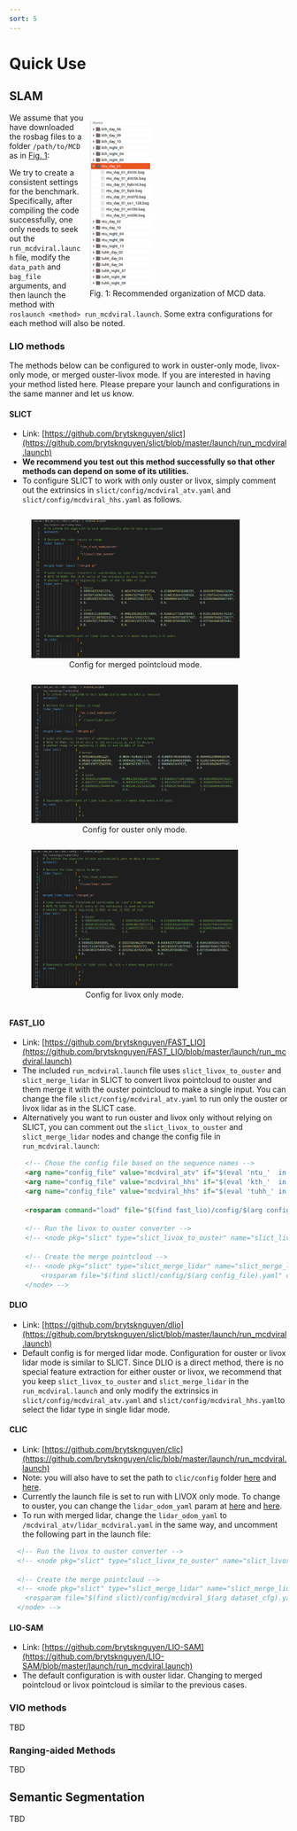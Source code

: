 ```yaml
---
sort: 5
---
```


# Quick Use

## SLAM 

<figure style="float: right; margin-left: 10px;">
  <img src="images/data_path.png" alt="SLICT CONFIG" style="width: auto; height: 300px;">
  <figcaption id="data-organization">Fig. 1: Recommended organization of MCD data.</figcaption>
</figure>

We assume that you have downloaded the rosbag files to a folder `/path/to/MCD` as in [Fig. 1](#data-organization):

We try to create a consistent settings for the benchmark. Specifically, after compiling the code successfully, one only needs to seek out the `run_mcdviral.launch` file, modify the `data_path` and `bag_file` arguments, and then launch the method with `roslaunch <method> run_mcdviral.launch`. Some extra configurations for each method will also be noted.

### LIO methods

The methods below can be configured to work in ouster-only mode, livox-only mode, or merged ouster-livox mode.
If you are interested in having your method listed here. Please prepare your launch and configurations in the same manner and let us know.

#### SLICT
  * Link: [https://github.com/brytsknguyen/slict](https://github.com/brytsknguyen/slict/blob/master/launch/run_mcdviral.launch)
  * **We recommend you test out this method successfully so that other methods can depend on some of its utilities.**
  * To configure SLICT to work with only ouster or livox, simply comment out the extrinsics in `slict/config/mcdviral_atv.yaml` and `slict/config/mcdviral_hhs.yaml` as follows.
  
  <div style="text-align:center;">
  <figure style="float: left; margin-right: 10px;">
      <img src="images/slict_merged.png" alt="Description of image 1" style="width: auto; height: 250px;">
      <figcaption>Config for merged pointcloud mode.</figcaption>
  </figure>
  <figure style="float: left; margin-right: 10px;">
      <img src="images/slict_ouster.png" alt="Description of image 2" style="width: auto; height: 250px;">
      <figcaption>Config for ouster only mode.</figcaption>
  </figure>
  <figure style="float: left; margin-right: 10px;">
      <img src="images/slict_livox.png" alt="Description of image 3" style="width: auto; height: 250px;">
      <figcaption>Config for livox only mode.</figcaption>
  </figure>
  </div>
  
  <div style="clear:both;"></div>

#### FAST_LIO
  * Link: [https://github.com/brytsknguyen/FAST_LIO](https://github.com/brytsknguyen/FAST_LIO/blob/master/launch/run_mcdviral.launch)
  * The included `run_mcdviral.launch` file uses `slict_livox_to_ouster` and `slict_merge_lidar` in SLICT to convert livox pointcloud to ouster and them merge it with the ouster pointcloud to make a single input. You can change the file `slict/config/mcdviral_atv.yaml` to run only the ouster or livox lidar as in the SLICT case.
  * Alternatively you want to run ouster and livox only without relying on SLICT, you can comment out the `slict_livox_to_ouster` and `slict_merge_lidar` nodes and change the config file in `run_mcdviral.launch`:
  ```html
      <!-- Chose the config file based on the sequence names -->
      <arg name="config_file" value="mcdviral_atv" if="$(eval 'ntu_'  in bag_file)" />
      <arg name="config_file" value="mcdviral_hhs" if="$(eval 'kth_'  in bag_file)" />
      <arg name="config_file" value="mcdviral_hhs" if="$(eval 'tuhh_' in bag_file)" />

      <rosparam command="load" file="$(find fast_lio)/config/$(arg config_file)_ouster.yaml" /> <!-- CHANGE TO _livox -->

      <!-- Run the livox to ouster converter -->
      <!-- <node pkg="slict" type="slict_livox_to_ouster" name="slict_livox_to_ouster" respawn="false" output="log" required="true"></node>   -->
      
      <!-- Create the merge pointcloud -->
      <!-- <node pkg="slict" type="slict_merge_lidar" name="slict_merge_lidar" respawn="true" output="screen" required="false">
          <rosparam file="$(find slict)/config/$(arg config_file).yaml" command="load"/>
      </node> -->
  ```

#### DLIO
  * Link: [https://github.com/brytsknguyen/dlio](https://github.com/brytsknguyen/slict/blob/master/launch/run_mcdviral.launch)
  * Default config is for merged lidar mode. Configuration for ouster or livox lidar mode is similar to SLICT. Since DLIO is a direct method, there is no special feature extraction for either ouster or livox, we recommend that you keep `slict_livox_to_ouster` and `slict_merge_lidar` in the `run_mcdviral.launch` and only modify the extrinsics in `slict/config/mcdviral_atv.yaml` and `slict/config/mcdviral_hhs.yaml`to select the lidar type in single lidar mode.

#### CLIC
  * Link: [https://github.com/brytsknguyen/clic](https://github.com/brytsknguyen/clic/blob/master/launch/run_mcdviral.launch)
  * Note: you will also have to set the path to `clic/config` folder [here](https://github.com/brytsknguyen/clic/blob/master/config/ct_odometry_mcdviral_atv.yaml#L5) and [here](https://github.com/brytsknguyen/clic/blob/master/config/ct_odometry_mcdviral_hhs.yaml#L5).
  * Currently the launch file is set to run with LIVOX only mode. To change to ouster, you can change the `lidar_odom_yaml` param at [here](https://github.com/brytsknguyen/clic/blob/master/config/ct_odometry_mcdviral_atv.yaml#L13C3-L13C18) and [here](https://github.com/brytsknguyen/clic/blob/master/config/ct_odometry_mcdviral_hhs.yaml#L13C3-L13C18).
  * To run with merged lidar, change the `lidar_odom_yaml` to `/mcdviral_atv/lidar_mcdviral.yaml` in the same way, and uncomment the following part in the launch file:
  ```html
    <!-- Run the livox to ouster converter -->
    <!-- <node pkg="slict" type="slict_livox_to_ouster" name="slict_livox_to_ouster" respawn="false" output="log" required="true"></node>   -->

    <!-- Create the merge pointcloud -->
    <!-- <node pkg="slict" type="slict_merge_lidar" name="slict_merge_lidar" respawn="true" output="screen" required="false">
      <rosparam file="$(find slict)/config/mcdviral_$(arg dataset_cfg).yaml" command="load"/>
    </node> -->
  ```
#### LIO-SAM
  * Link: [https://github.com/brytsknguyen/LIO-SAM](https://github.com/brytsknguyen/LIO-SAM/blob/master/launch/run_mcdviral.launch)
  * The default configuration is with ouster lidar. Changing to merged pointcloud or livox pointcloud is similar to the previous cases.

### VIO methods
TBD

### Ranging-aided Methods
TBD

## Semantic Segmentation
TBD